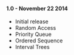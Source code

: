 #### 1.0 - November 22 2014
* Initial release
* Random Access
* Priority Queue
* Ordered Sequence
* Interval Trees
